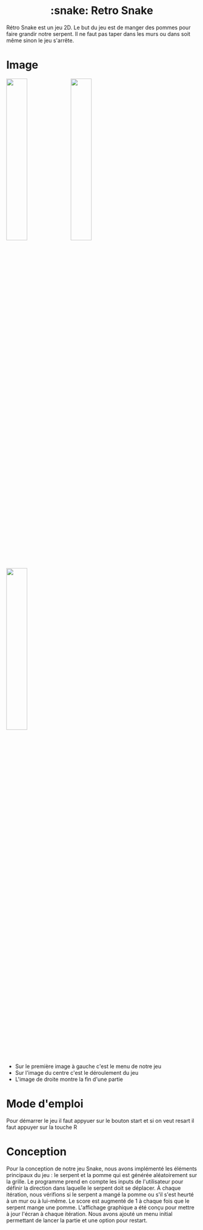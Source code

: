 <h1 align="center">:snake: Retro Snake</h1>

Rétro Snake est un jeu 2D. Le but du jeu est de manger des pommes pour faire grandir notre serpent. Il ne faut pas taper dans les murs ou dans soit même sinon le jeu s'arrête.

# Image

<p float="left">
  <img src="https://github.com/user-attachments/assets/d2dd0e00-8f50-49bd-9de9-28cadbc9b28d" width=33% height=33%>
  <img src="https://github.com/user-attachments/assets/a970f73a-d9c4-4bfd-ba44-c4e8f56da76e" width=33% height=33%>
  <img src="https://github.com/user-attachments/assets/9bc299eb-1880-4266-a478-6ad6ee2c44d0" width=33% height=33%>
</p>

- Sur le première image à gauche c'est le menu de notre jeu
- Sur l'image du centre c'est le déroulement du jeu
- L'image de droite montre la fin d'une partie

# Mode d'emploi

Pour démarrer le jeu il faut appyuer sur le bouton start et si on veut resart il faut appuyer sur la touche R

# Conception

Pour la conception de notre jeu Snake, nous avons implémenté les éléments principaux du jeu : le serpent et la pomme qui est générée aléatoirement sur la grille. Le programme prend en compte les inputs de l'utilisateur pour définir la direction dans laquelle le serpent doit se déplacer. À chaque itération, nous vérifions si le serpent a mangé la pomme ou s'il s'est heurté à un mur ou à lui-même. Le score est augmenté de 1 à chaque fois que le serpent mange une pomme. L'affichage graphique a été conçu pour mettre à jour l'écran à chaque itération. Nous avons ajouté un menu initial permettant de lancer la partie et une option pour restart.


